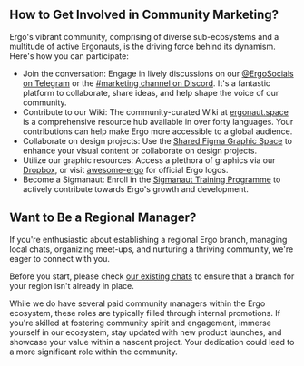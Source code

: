 ## How to Get Involved in Community Marketing?

Ergo's vibrant community, comprising of diverse sub-ecosystems and a multitude of active Ergonauts, is the driving force behind its dynamism. Here's how you can participate:

* Join the conversation: Engage in lively discussions on our [@ErgoSocials on Telegram](https://t.me/ErgoSocials) or the [#marketing channel on Discord](https://discord.gg/TBFXMzha7X). It's a fantastic platform to collaborate, share ideas, and help shape the voice of our community.
* Contribute to our Wiki: The community-curated Wiki at [ergonaut.space](https://ergonaut.space/en/home) is a comprehensive resource hub available in over forty languages. Your contributions can help make Ergo more accessible to a global audience.
* Collaborate on design projects: Use the [Shared Figma Graphic Space](https://www.figma.com/file/pd92vgB3xNFThaacIKodYs/Guide-ID?node-id=1%3A756) to enhance your visual content or collaborate on design projects.
* Utilize our graphic resources: Access a plethora of graphics via our [Dropbox](https://www.dropbox.com/sh/jionpgnj89eod2f/AAC5S1vnOwO3gm2vRYOmDBQ-a?dl=0), or visit [awesome-ergo](https://github.com/ergoplatform/awesome-ergo/tree/master/graphics/Logo) for official Ergo logos.
* Become a Sigmanaut: Enroll in the [Sigmanaut Training Programme](https://ergoplatform.org/en/blog/the-sigmanauts-programme/) to actively contribute towards Ergo's growth and development.

## Want to Be a Regional Manager?

If you're enthusiastic about establishing a regional Ergo branch, managing local chats, organizing meet-ups, and nurturing a thriving community, we're eager to connect with you.

Before you start, please check [our existing chats](https://linktr.ee/ergoplatform) to ensure that a branch for your region isn't already in place.

While we do have several paid community managers within the Ergo ecosystem, these roles are typically filled through internal promotions. If you're skilled at fostering community spirit and engagement, immerse yourself in our ecosystem, stay updated with new product launches, and showcase your value within a nascent project. Your dedication could lead to a more significant role within the community.
